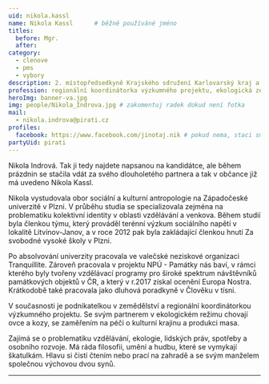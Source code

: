 ```yaml
---
uid: nikola.kassl
name: Nikola Kassl  	# běžně používáné jméno
titles:
  before: Mgr.
  after:
category:
  - clenove
  - pms
  - vybory
description: 2. místopředsedkyně Krajského sdružení Karlovarský kraj a předsedkyně místního sdružení Valeč # zobrazuje se v lide
profession: regionální koordinátorka výzkumného projektu, ekologická zemědělkyně
heroImg: banner-va.jpg
img: people/Nikola_Indrova.jpg # zakomentuj radek dokud není fotka
mail:
  - nikola.indrova@pirati.cz
profiles:
  facebook: https://www.facebook.com/jinotaj.nik # pokud nema, staci smazat tuto radku
partyUid: pirati
---
```


Nikola Indrová. Tak ji tedy najdete napsanou na kandidátce, ale během prázdnin se stačila vdát za svého dlouholetého partnera a tak v občance již má uvedeno Nikola Kassl.  
  
Nikola vystudovala obor sociální a kulturní antropologie na Západočeské univerzitě v Plzni. V průběhu studia se specializovala zejména na problematiku kolektivní identity v oblasti vzdělávání a venkova. Během studií byla členkou týmu, který prováděl terénní výzkum sociálního napětí v lokalitě Litvínov-Janov, a v roce 2012 pak byla zakládající členkou hnutí Za svobodné vysoké školy v Plzni.  
  
Po absolvování univerzity pracovala ve valečské neziskové organizaci Tranquillite. Zároveň pracovala v projektu NPÚ - Památky nás baví, v rámci kterého byly tvořeny vzdělávací programy pro široké spektrum návštěvníků památkových objektů v ČR, a který v r.2017 získal ocenění Europa Nostra. Krátkodobě také pracovala jako dluhová poradkyně v Člověku v tísni.  
  
V současnosti je podnikatelkou v zemědělství a regionální koordinátorkou výzkumného projektu. Se svým partnerem v ekologickém režimu chovají ovce a kozy, se zaměřením na péči o kulturní krajinu a produkci masa.  
  
Zajímá se o problematiku vzdělávání, ekologie, lidských práv, spotřeby a osobního rozvoje. Má ráda filosofii, umění a hudbu, které se vymykají škatulkám. Hlavu si čistí čtením nebo prací na zahradě a se svým manželem společnou výchovou dvou synů.

---
